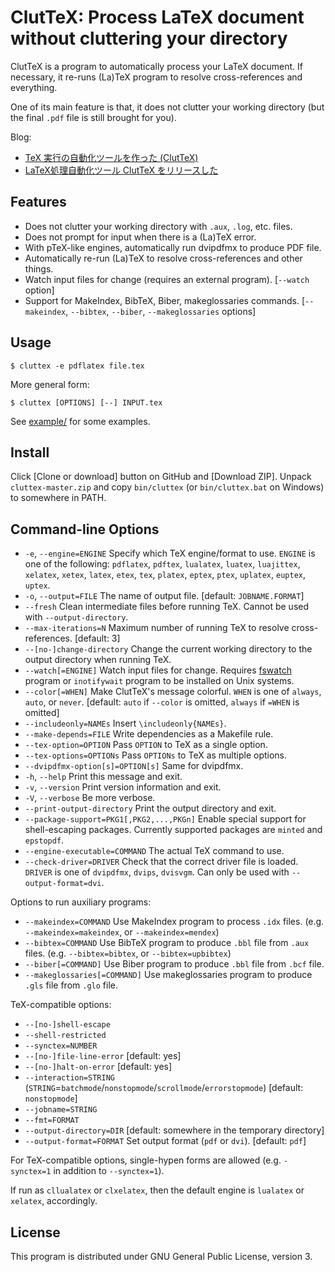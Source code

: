 ClutTeX: Process LaTeX document without cluttering your directory
=====

ClutTeX is a program to automatically process your LaTeX document.
If necessary, it re-runs (La)TeX program to resolve cross-references and everything.

One of its main feature is that, it does not clutter your working directory (but the final `.pdf` file is still brought for you).

Blog:

* [TeX 実行の自動化ツールを作った (ClutTeX)](https://blog.miz-ar.info/2016/12/cluttex/)
* [LaTeX処理自動化ツール ClutTeX をリリースした](https://blog.miz-ar.info/2018/10/cluttex-release/)

Features
-----

* Does not clutter your working directory with `.aux`, `.log`, etc. files.
* Does not prompt for input when there is a (La)TeX error.
* With pTeX-like engines, automatically run dvipdfmx to produce PDF file.
* Automatically re-run (La)TeX to resolve cross-references and other things.
* Watch input files for change (requires an external program). \[`--watch` option\]
* Support for MakeIndex, BibTeX, Biber, makeglossaries commands. \[`--makeindex`, `--bibtex`, `--biber`, `--makeglossaries` options\]

Usage
-----

`$ cluttex -e pdflatex file.tex`

More general form:

`$ cluttex [OPTIONS] [--] INPUT.tex`

See [example/](example/) for some examples.

Install
-----

Click \[Clone or download\] button on GitHub and \[Download ZIP\].
Unpack `cluttex-master.zip` and copy `bin/cluttex` (or `bin/cluttex.bat` on Windows) to somewhere in PATH.

Command-line Options
-----

* `-e`, `--engine=ENGINE`
  Specify which TeX engine/format to use.
  `ENGINE` is one of the following:
    `pdflatex`, `pdftex`,
    `lualatex`, `luatex`, `luajittex`,
    `xelatex`, `xetex`,
    `latex`, `etex`, `tex`,
    `platex`, `eptex`, `ptex`,
    `uplatex`, `euptex`, `uptex`.
* `-o`, `--output=FILE`
  The name of output file.  \[default: `JOBNAME.FORMAT`\]
* `--fresh`
  Clean intermediate files before running TeX.
  Cannot be used with `--output-directory`.
* `--max-iterations=N`
  Maximum number of running TeX to resolve cross-references.
  \[default: 3\]
* `--[no-]change-directory`
  Change the current working directory to the output directory when running TeX.
* `--watch[=ENGINE]`
  Watch input files for change.
  Requires [fswatch](http://emcrisostomo.github.io/fswatch/) program or `inotifywait` program to be installed on Unix systems.
* `--color[=WHEN]`
  Make ClutTeX's message colorful.
  `WHEN` is one of `always`, `auto`, or `never`.
  \[default: `auto` if `--color` is omitted, `always` if `=WHEN` is omitted\]
* `--includeonly=NAMEs`
  Insert `\includeonly{NAMEs}`.
* `--make-depends=FILE`
  Write dependencies as a Makefile rule.
* `--tex-option=OPTION`
  Pass `OPTION` to TeX as a single option.
* `--tex-options=OPTIONs`
  Pass `OPTIONs` to TeX as multiple options.
* `--dvipdfmx-option[s]=OPTION[s]`
  Same for dvipdfmx.
* `-h`, `--help`
  Print this message and exit.
* `-v`, `--version`
  Print version information and exit.
* `-V`, `--verbose`
  Be more verbose.
* `--print-output-directory`
  Print the output directory and exit.
* `--package-support=PKG1[,PKG2,...,PKGn]`
  Enable special support for shell-escaping packages.
  Currently supported packages are `minted` and `epstopdf`.
* `--engine-executable=COMMAND`
  The actual TeX command to use.
* `--check-driver=DRIVER`
  Check that the correct driver file is loaded.
  `DRIVER` is one of `dvipdfmx`, `dvips`, `dvisvgm`.
  Can only be used with `--output-format=dvi`.

Options to run auxiliary programs:

* `--makeindex=COMMAND`
  Use MakeIndex program to process `.idx` files.
  (e.g. `--makeindex=makeindex`, or `--makeindex=mendex`)
* `--bibtex=COMMAND`
  Use BibTeX program to produce `.bbl` file from `.aux` files.
  (e.g. `--bibtex=bibtex`, or `--bibtex=upbibtex`)
* `--biber[=COMMAND]`
  Use Biber program to produce `.bbl` file from `.bcf` file.
* `--makeglossaries[=COMMAND]`
  Use makeglossaries program to produce `.gls` file from `.glo` file.

TeX-compatible options:

* `--[no-]shell-escape`
* `--shell-restricted`
* `--synctex=NUMBER`
* `--[no-]file-line-error`
  \[default: yes\]
* `--[no-]halt-on-error`
  \[default: yes\]
* `--interaction=STRING`
  (`STRING`=`batchmode`/`nonstopmode`/`scrollmode`/`errorstopmode`)
  \[default: `nonstopmode`\]
* `--jobname=STRING`
* `--fmt=FORMAT`
* `--output-directory=DIR`
  \[default: somewhere in the temporary directory\]
* `--output-format=FORMAT`
  Set output format (`pdf` or `dvi`).
  \[default: `pdf`\]

For TeX-compatible options, single-hypen forms are allowed (e.g. `-synctex=1` in addition to `--synctex=1`).

If run as `cllualatex` or `clxelatex`, then the default engine is `lualatex` or `xelatex`, accordingly.

License
-----

This program is distributed under GNU General Public License, version 3.
